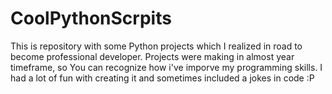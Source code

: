 # CoolPythonScrpits

This is repository with some Python projects which I realized in road to become professional developer. Projects were making in almost year timeframe, so You can recognize how i've imporve my programming skills. I had a lot of fun with creating it and sometimes included a jokes in code :P
